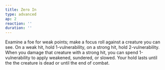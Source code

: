 ```yaml
---
title: Zero In
type: advanced
ap: 2
reaction: ''
duration: ''
---
```

Examine a foe for weak points; make a focus roll against a creature you can see. On a weak hit, hold 1-vulnerability, on a strong hit, hold 2-vulnerability. When you damage that creature with a strong hit, you can spend 1-vulnerability to apply weakened, sundered, or slowed. Your hold lasts until the the creature is dead or until the end of combat.
